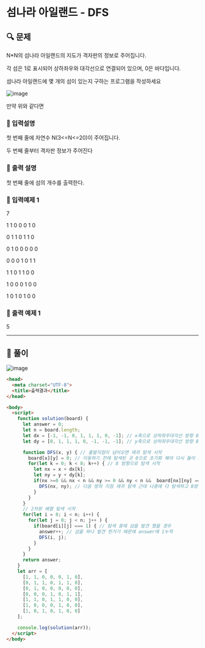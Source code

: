 # 섬나라 아일랜드 - DFS

##  🔍 문제 
N*N의  섬나라  아일랜드의  지도가  격자판의  정보로  주어집니다.  

각  섬은  1로  표시되어  상하좌우와  대각선으로  연결되어  있으며,  0은  바다입니다.  

섬나라  아일랜드에  몇  개의  섬이  있는지 구하는 프로그램을 작성하세요


![image](https://user-images.githubusercontent.com/28912774/125146286-fe541c80-e15f-11eb-89e0-22c2128096a6.png)


만약 위와 같다면


### 🔹 입력설명
첫 번째 줄에 자연수 N(3<=N<=20)이 주어집니다.

두 번째 줄부터 격자판 정보가 주어진다

### 🔹 출력 설명
첫 번째 줄에 섬의 개수를 출력한다.

### 🔹 입력예제 1
7

1 1 0 0 0 1 0

0 1 1 0 1 1 0

0 1 0 0 0 0 0

0 0 0 1 0 1 1

1 1 0 1 1 0 0

1 0 0 0 1 0 0

1 0 1 0 1 0 0

### 🔹 출력 예제 1
5

----

##  📌 풀이

![image](https://user-images.githubusercontent.com/28912774/125147958-e97c8680-e169-11eb-989d-17adda2cbccc.png)

```html
<head>
  <meta charset="UTF-8">
  <title>출력결과</title>
</head>

<body>
  <script>
    function solution(board) {
      let answer = 0;
      let n = board.length;
      let dx = [-1, -1, 0, 1, 1, 1, 0, -1]; // x축으로 상하좌우대각선 방향 8방향 시계방향이동 arr
      let dy = [0, 1, 1, 1, 0, -1, -1, -1]; // y축으로 상하좌우대각선 방향 8방향 시계방향이동 arr

      function DFS(x, y) { // 출발지점이 넘어오면 재귀 탐색 시작
        board[x][y] = 0; // 이동하기 전에 탐색된 곳 0으로 초기화 해야 다시 돌아 오지 않음
        for(let k = 0; k < 8; k++) { // 8 방향으로 탐색 시작
          let nx = x + dx[k];
          let ny = y + dy[k];
          if(nx >=0 && nx < n && ny >= 0 && ny < n &&  board[nx][ny] === 1) { // box 경계선 설정 및 다음 탐색 지점이 땅일 경우에만 탐색
            DFS(nx, ny); // 다음 땅의 지점 재귀 탐색 근데 나중에 다 탐색하고 8방향에 땅이 없는경우에는 if 문이 false 가 되기 때문에 재귀 자동 종료
          }
        }
      }
      // 2차원 배열 탐색 시작
      for(let i = 0; i < n; i++) { 
        for(let j = 0; j < n; j++ ) {
          if(board[i][j] === 1) { // 탐색 중에 섬을 발견 했을 경우
            answer++; // 섬을 하나 발견 한거기 때문에 answer에 1누적
            DFS(i, j);
          }
        }
      }
      return answer;
    }
    let arr = [
      [1, 1, 0, 0, 0, 1, 0],
      [0, 1, 1, 0, 1, 1, 0],
      [0, 1, 0, 0, 0, 0, 0],
      [0, 0, 0, 1, 0, 1, 1],
      [1, 1, 0, 1, 1, 0, 0],
      [1, 0, 0, 0, 1, 0, 0],
      [1, 0, 1, 0, 1, 0, 0]
    ];

    console.log(solution(arr));
  </script>
</body>
```
